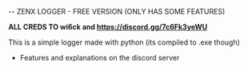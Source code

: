 -- ZENX LOGGER - FREE VERSION (ONLY HAS SOME FEATURES)


**ALL CREDS TO wi6ck and https://discord.gg/7c6Fk3yeWU**


This is a simple logger made with python (its compiled to .exe though)

- Features and explanations on the discord server

